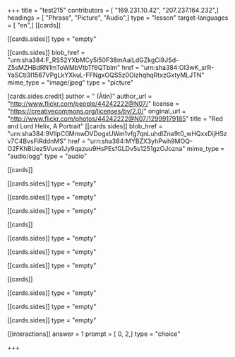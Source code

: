+++
title = "test215"
contributors = [ "169.231.10.42", "207.237.164.232",]
headings = [ "Phrase", "Picture", "Audio",]
type = "lesson"
target-languages = [ "en",]
[[cards]]

[[cards.sides]]
type = "empty"

[[cards.sides]]
blob_href = "urn:sha384:F_RS52YXbMCy5i50F38mAaILdGZkgCi9JSd-Z5sMZHBdRN1mToWMbVtbTf6QTblm"
href = "urn:sha384:OI3wK_srR-YaSCti3I1567VPgLkYXkuL-FFNgxOQS5z0OizhqhqRtxzGxtyMLJTN"
mime_type = "image/jpeg"
type = "picture"

[cards.sides.credit]
author = " (Âtin)"
author_url = "http://www.flickr.com/people/44242222@N07/"
license = "https://creativecommons.org/licenses/by/2.0/"
original_url = "http://www.flickr.com/photos/44242222@N07/12999179185"
title = "Red and Lord Helix, A Portrait"
[[cards.sides]]
blob_href = "urn:sha384:9VlIpC0MmwDVDogxUWm1vfg7qnLuhdlZna9t0_wHQxxDijHSzv7C4BvsFiRddnMS"
href = "urn:sha384:MYBZX3yhPwh9MOQ-O2FKhBUez5Vuva1Jy9qazuu9HsPEsfGLDv5s1251gzOJozna"
mime_type = "audio/ogg"
type = "audio"

[[cards]]

[[cards.sides]]
type = "empty"

[[cards.sides]]
type = "empty"

[[cards.sides]]
type = "empty"

[[cards]]

[[cards.sides]]
type = "empty"

[[cards.sides]]
type = "empty"

[[cards.sides]]
type = "empty"

[[cards]]

[[cards.sides]]
type = "empty"

[[cards.sides]]
type = "empty"

[[cards.sides]]
type = "empty"

[[interactions]]
answer = 1
prompt = [ 0, 2,]
type = "choice"

+++
